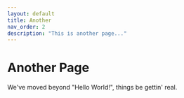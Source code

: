```yaml
---
layout: default
title: Another
nav_order: 2
description: "This is another page..."
---
```


# Another Page

We've moved beyond "Hello World!", things be gettin' real.
